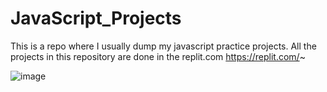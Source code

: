 # JavaScript_Projects

This is a repo where I usually dump my javascript practice projects. All the projects in this repository are done in the replit.com https://replit.com/~

![image](https://github.com/santhoshimj/JavaScript_Projects/assets/115568726/290a5569-50c0-46fa-9329-4552addde835)

